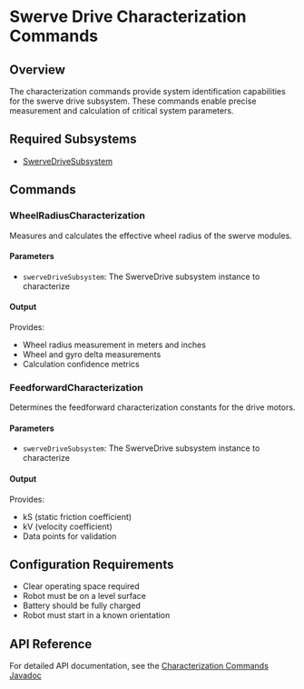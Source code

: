 # Swerve Drive Characterization Commands

## Overview
The characterization commands provide system identification capabilities for the swerve drive subsystem. These commands enable precise measurement and calculation of critical system parameters.

## Required Subsystems
- [SwerveDriveSubsystem](../../subsystems/swerve.md)

## Commands

### WheelRadiusCharacterization
Measures and calculates the effective wheel radius of the swerve modules.

#### Parameters
- `swerveDriveSubsystem`: The SwerveDrive subsystem instance to characterize

#### Output
Provides:
- Wheel radius measurement in meters and inches
- Wheel and gyro delta measurements
- Calculation confidence metrics

### FeedforwardCharacterization
Determines the feedforward characterization constants for the drive motors.

#### Parameters
- `swerveDriveSubsystem`: The SwerveDrive subsystem instance to characterize

#### Output
Provides:
- kS (static friction coefficient)
- kV (velocity coefficient)
- Data points for validation

## Configuration Requirements
- Clear operating space required
- Robot must be on a level surface
- Battery should be fully charged
- Robot must start in a known orientation

## API Reference
For detailed API documentation, see the [Characterization Commands Javadoc](/javadoc/frc/alotobots/library/commands/swervedrive/characterization/)